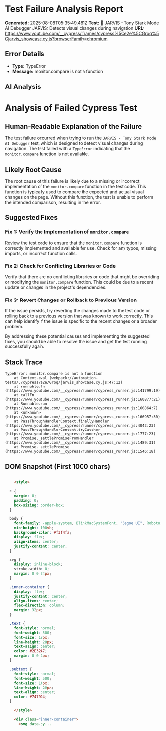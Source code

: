 
# Test Failure Analysis Report

**Generated:** 2025-08-08T05:35:49.481Z
**Test:** 🤖 JARVIS - Tony Stark Mode AI Debugger JARVIS: Detects visual changes during navigation
**URL:** https://www.youtube.com/__cypress/iframes/cypress%5Ce2e%5CGroq%5Cjarvis_showcase.cy.js?browserFamily=chromium

## Error Details
- **Type:** TypeError
- **Message:** monitor.compare is not a function

## AI Analysis
# Analysis of Failed Cypress Test

## Human-Readable Explanation of the Failure

The test failure occurred when trying to run the `JARVIS - Tony Stark Mode AI Debugger` test, which is designed to detect visual changes during navigation. The test failed with a `TypeError` indicating that the `monitor.compare` function is not available.

## Likely Root Cause

The root cause of this failure is likely due to a missing or incorrect implementation of the `monitor.compare` function in the test code. This function is typically used to compare the expected and actual visual changes on the page. Without this function, the test is unable to perform the intended comparison, resulting in the error.

## Suggested Fixes

### Fix 1: Verify the Implementation of `monitor.compare`

Review the test code to ensure that the `monitor.compare` function is correctly implemented and available for use. Check for any typos, missing imports, or incorrect function calls.

### Fix 2: Check for Conflicting Libraries or Code

Verify that there are no conflicting libraries or code that might be overriding or modifying the `monitor.compare` function. This could be due to a recent update or changes in the project's dependencies.

### Fix 3: Revert Changes or Rollback to Previous Version

If the issue persists, try reverting the changes made to the test code or rolling back to a previous version that was known to work correctly. This can help identify if the issue is specific to the recent changes or a broader problem.

By addressing these potential causes and implementing the suggested fixes, you should be able to resolve the issue and get the test running successfully again.

## Stack Trace
```
TypeError: monitor.compare is not a function
    at Context.eval (webpack://automation-tests/./cypress/e2e/Groq/jarvis_showcase.cy.js:47:12)
    at runnable.fn (https://www.youtube.com/__cypress/runner/cypress_runner.js:141799:19)
    at callFn (https://www.youtube.com/__cypress/runner/cypress_runner.js:160877:21)
    at Runnable.run (https://www.youtube.com/__cypress/runner/cypress_runner.js:160864:7)
    at <unknown> (https://www.youtube.com/__cypress/runner/cypress_runner.js:166957:30)
    at PassThroughHandlerContext.finallyHandler (https://www.youtube.com/__cypress/runner/cypress_runner.js:4042:23)
    at PassThroughHandlerContext.tryCatcher (https://www.youtube.com/__cypress/runner/cypress_runner.js:1777:23)
    at Promise._settlePromiseFromHandler (https://www.youtube.com/__cypress/runner/cypress_runner.js:1489:31)
    at Promise._settlePromise (https://www.youtube.com/__cypress/runner/cypress_runner.js:1546:18)
```

## DOM Snapshot (First 1000 chars)
```html

    <style>
      
  * { 
    margin: 0;
    padding: 0;
    box-sizing: border-box;
  }

  body {
    font-family: -apple-system, BlinkMacSystemFont, "Segoe UI", Roboto, Oxygen-Sans, Ubuntu, Cantarell, "Helvetica Neue", Helvetica, Arial, sans-serif;
    min-height: 100vh;
    background-color: #f3f4fa;
    display: flex;
    align-items: center;
    justify-content: center;
  }

  svg {
    display: inline-block;
    stroke-width: 0;
    margin: 0 0 24px;
  }

  .inner-container {
    display: flex;
    justify-content: center;
    align-items: center;
    flex-direction: column;
    margin: 32px;
  }

  .text {
    font-style: normal;
    font-weight: 500;
    font-size: 18px;
    line-height: 28px;
    text-align: center;
    color: #2E3247;
    margin: 0 0 4px;
  }

  .subtext {
    font-style: normal;
    font-weight: 500;
    font-size: 14px;
    line-height: 20px;
    text-align: center;
    color: #747994;
  }

    </style>

    <div class="inner-container">
      <svg data-cy...
```
